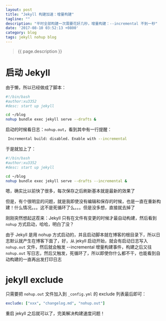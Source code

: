 ```yaml
---
layout: post
title: "Jekyll 构建加速：增量构建"
tagline: ""
description: "平时全部构建一次需要花好几秒，增量构建：--incremental 不到一秒"
date: '2017-08-10 03:52:13 +0800'
category: blog
tags: jekyll nohup blog
---
```

> {{ page.description }}

# 启动 Jekyll
由于懒，所以已经做成了脚本：
```bash
#!/bin/bash
#author:xu3352
#desc: start up jekyll

cd ~/blog
nohup bundle exec jekyll serve --drafts &

```

启动的时候看日志：`nohup.out`，看到其中有一行提醒：
```bash
 Incremental build: disabled. Enable with --incremental
```

于是就加上了：
```bash
#!/bin/bash
#author:xu3352
#desc: start up jekyll

cd ~/blog
nohup bundle exec jekyll serve --drafts --incremental &

```
嗯，确实比以前快了很多，每次保存之后刷新基本就是最新的效果了

但是，有个很明显的问题，就是我即使没有编辑和保存的时候，也是一直在重新构建！什么情况。。。这不是死循环了么。。。但是没多想，直接就去掉了

刚刚突然想起这茬来：Jekyll 只有在文件有变更的时候才最自动构建，然后看到 `nohup` 方式启动，哈哈，明白了没？

由于 Jekyll 是用 nohup 方式启动的，并且启动脚本就在博客的根目录下，所以日志默认就产生在博客下面了，好，从 jekyll 启动开始，就会有启动日志写入 `nohup.out` 文件，然后就会触发 --incremental 增量构建事件，构建之后又往 `nohup.out` 写日志，然后又触发，死循环了，所以即使你什么都不干，也能看到自动构建的一直再出发打印日志

# jekyll exclude
只需要把 `nohup.out` 文件加入到 `_config.yml` 的 exclude 列表最后即可：
```yaml
exclude: ["xxx", "changelog.md", "nohup.out"]
```

重启 jekyll 之后就可以了，完美解决构建速度问题！

